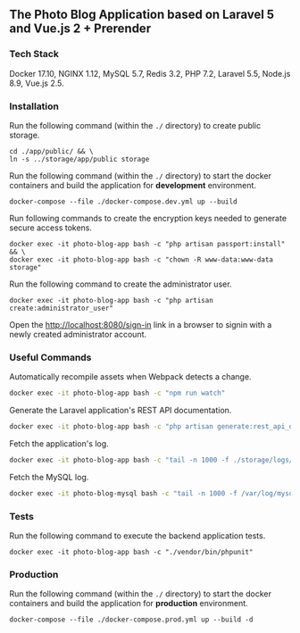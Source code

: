 ## The Photo Blog Application based on Laravel 5 and Vue.js 2 + Prerender

### Tech Stack

Docker 17.10, NGINX 1.12, MySQL 5.7, Redis 3.2, PHP 7.2, Laravel 5.5, Node.js 8.9, Vue.js 2.5.

### Installation

Run the following command (within the `./` directory) to create public storage.

```
cd ./app/public/ && \
ln -s ../storage/app/public storage
```

Run the following command (within the `./` directory) to start the docker containers and build the application for **development** environment.

```
docker-compose --file ./docker-compose.dev.yml up --build
```

Run following commands to create the encryption keys needed to generate secure access tokens.
```
docker exec -it photo-blog-app bash -c "php artisan passport:install" && \
docker exec -it photo-blog-app bash -c "chown -R www-data:www-data storage"
```

Run the following command to create the administrator user.
```
docker exec -it photo-blog-app bash -c "php artisan create:administrator_user"
```

Open the [http://localhost:8080/sign-in](http://localhost:8080/sign-in) link in a browser to signin with a newly created administrator account.

### Useful Commands

Automatically recompile assets when Webpack detects a change.

```bash
docker exec -it photo-blog-app bash -c "npm run watch"
```

Generate the Laravel application's REST API documentation.

```bash
docker exec -it photo-blog-app bash -c "php artisan generate:rest_api_documentation"
```

Fetch the application's log.

```bash
docker exec -it photo-blog-app bash -c "tail -n 1000 -f ./storage/logs/laravel.log"
```

Fetch the MySQL log.

```bash
docker exec -it photo-blog-mysql bash -c "tail -n 1000 -f /var/log/mysql/general.log"
```

### Tests

Run the following command to execute the backend application tests.
```
docker exec -it photo-blog-app bash -c "./vendor/bin/phpunit"
```

### Production

Run the following command (within the `./` directory) to start the docker containers and build the application for **production** environment.

```
docker-compose --file ./docker-compose.prod.yml up --build -d
```
